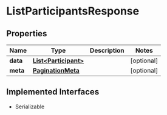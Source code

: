 

# ListParticipantsResponse

## Properties

Name | Type | Description | Notes
------------ | ------------- | ------------- | -------------
**data** | [**List&lt;Participant&gt;**](Participant.md) |  |  [optional]
**meta** | [**PaginationMeta**](PaginationMeta.md) |  |  [optional]


## Implemented Interfaces

* Serializable


